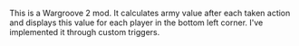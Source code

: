 This is a Wargroove 2 mod.
It calculates army value after each taken action and displays this value for each player in the bottom left corner.
I've implemented it through custom triggers.
